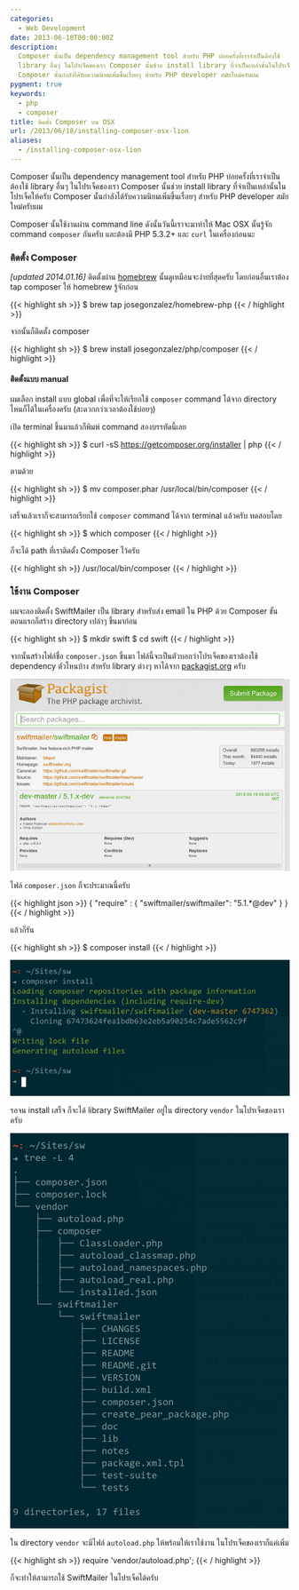 ```yaml
---
categories:
  - Web Development
date: 2013-06-18T00:00:00Z
description:
  Composer นั้นเป็น dependency management tool สำหรับ PHP บ่อยครั้งที่เราจำเป็นต้องใช้
  library อื่นๆ ในโปรเจ็คของเรา Composer นั้นช่วย install library ที่จำเป็นเหล่านั้นในโปรเจ็คให้ครับ
  Composer นั้นกำลังได้รับความนิยมเพิ่มขึ้นเรื่อยๆ สำหรับ PHP developer สมัยใหม่ครับผม
pygment: true
keywords:
  - php
  - composer
title: ติดตั้ง Composer บน OSX
url: /2013/06/18/installing-composer-osx-lion
aliases:
  - /installing-composer-osx-lion
---
```


Composer นั้นเป็น dependency management tool สำหรับ PHP บ่อยครั้งที่เราจำเป็นต้องใช้ library อื่นๆ ในโปรเจ็คของเรา Composer นั้นช่วย install library ที่จำเป็นเหล่านั้นในโปรเจ็คให้ครับ Composer นั้นกำลังได้รับความนิยมเพิ่มขึ้นเรื่อยๆ สำหรับ PHP developer สมัยใหม่ครับผม

Composer นั้นใช้งานผ่าน command line ดังนั้นวันนี้เราจะมาทำให้ Mac OSX นั้นรู้จัก command <code>composer</code> กันครับ และต้องมี PHP 5.3.2+ และ <code>curl</code> ในเครื่องก่อนนะ

### ติดตั้ง Composer

<em>[updated 2014.01.16]</em> ติดตั้งผ่าน [homebrew](http://brew.sh) นั้นดูเหมือนจะง่ายที่สุดครับ โดยก่อนอื่นเราต้อง tap composer ให้ homebrew รู้จักก่อน

{{< highlight sh >}}
\$ brew tap josegonzalez/homebrew-php
{{< / highlight >}}

จากนั้นก็ติดตั้ง composer

{{< highlight sh >}}
\$ brew install josegonzalez/php/composer
{{< / highlight >}}

#### ติดตั้งแบบ manual

ผมเลือก install แบบ global เพื่อที่จะให้เรียกใช้ <code>composer</code> command ได้จาก directory ไหนก็ได้ในเครื่องครับ (สะดวกกว่าเวลาต้องใช้บ่อยๆ)

เปิด terminal ขึ้นมาแล้วก็พิมพ์ command สองบรรทัดนี้เลย

{{< highlight sh >}}
\$ curl -sS https://getcomposer.org/installer | php
{{< / highlight >}}

ตามด้วย

{{< highlight sh >}}
\$ mv composer.phar /usr/local/bin/composer
{{< / highlight >}}

เสร็จแล้วเราก็จะสามารถเรียกใช้ <code>composer</code> command ได้จาก terminal แล้วครับ ทดสอบโดย

{{< highlight sh >}}
\$ which composer
{{< / highlight >}}

ก็จะได้ path ที่เราติดตั้ง Composer ไว้ครับ

{{< highlight sh >}}
/usr/local/bin/composer
{{< / highlight >}}

### ใช้งาน Composer

ผมจะลองติดตั้ง SwiftMailer เป็น library สำหรับส่ง email ใน PHP ด้วย Composer ขั้นตอนแรกก็สร้าง directory เปล่าๆ ขึ้นมาก่อน

{{< highlight sh >}}
$ mkdir swift
$ cd swift
{{< / highlight >}}

จากนั้นสร้างไฟล์ชื่อ <code>composer.json</code> ขึ้นมา ไฟล์นี้จะเป็นตัวบอกว่าโปรเจ็คของเราต้องใช้ dependency ตัวไหนบ้าง สำหรับ library ต่างๆ หาได้จาก [packagist.org](https://packagist.org/) ครับ

![image](images/9075282740_9b46af0d7d_z.jpg)

ไฟล์ <code>composer.json</code> ก็จะประมาณนี้ครับ

{{< highlight json >}}
{
"require" : {
"swiftmailer/swiftmailer": "5.1.\*@dev"
}
}
{{< / highlight >}}

แล้วก็รัน

{{< highlight sh >}}
\$ composer install
{{< / highlight >}}

![image](images/9075336190_a56f25d621_o.png)

รอจน install เสร็จ ก็จะได้ library SwiftMailer อยู่ใน directory <code>vendor</code> ในโปรเจ็คของเราครับ

![image](images/9073106529_f552a63379_o.png)

ใน directory <code>vendor</code> จะมีไฟล์ <code>autoload.php</code> ให้พร้อมให้เราใช้งาน ในโปรเจ็คของเราก็แค่เพิ่ม

{{< highlight sh >}}
require 'vendor/autoload.php';
{{< / highlight >}}

ก็จะทำให้สามารถใช้ SwiftMailer ในโปรเจ็คได้ครับ
